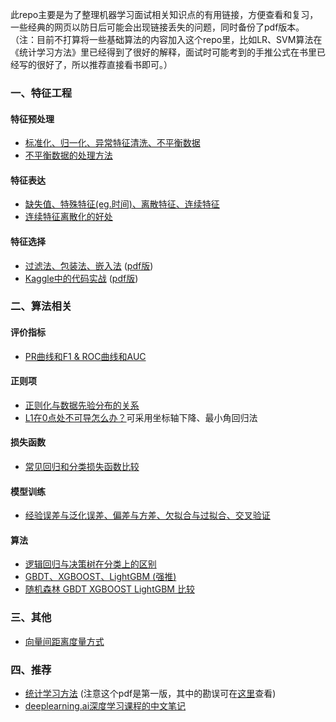 此repo主要是为了整理机器学习面试相关知识点的有用链接，方便查看和复习，一些经典的网页以防日后可能会出现链接丢失的问题，同时备份了pdf版本。
（注：目前不打算将一些基础算法的内容加入这个repo里，比如LR、SVM算法在《统计学习方法》里已经得到了很好的解释，面试时可能考到的手推公式在书里已经写的很好了，所以推荐直接看书即可。）

### 一、特征工程

#### 特征预处理
- [标准化、归一化、异常特征清洗、不平衡数据](https://www.cnblogs.com/pinard/p/9093890.html)
- [不平衡数据的处理方法](https://blog.csdn.net/zhang15953709913/article/details/84635540)

#### 特征表达
- [缺失值、特殊特征(eg.时间)、离散特征、连续特征](https://www.cnblogs.com/pinard/p/9061549.html)
- [连续特征离散化的好处](http://note.youdao.com/noteshare?id=024fa3dbabf4b5a07eb72c8021e60f62)

#### 特征选择
- [过滤法、包装法、嵌入法](https://www.cnblogs.com/pinard/p/9032759.html) ([pdf版](https://github.com/wangyuGithub01/Machine_Learning_Notes/blob/master/pdf/feature_selection.pdf))
- [Kaggle中的代码实战](https://www.kaggle.com/willkoehrsen/introduction-to-feature-selection) ([pdf版](https://github.com/wangyuGithub01/Machine_Learning_Notes/blob/master/pdf/feature_selection_kaggle.pdf))

### 二、算法相关
#### 评价指标
- [PR曲线和F1 & ROC曲线和AUC](http://note.youdao.com/noteshare?id=13d31b4a7dc317b3d4abd18bf42a74df)

#### 正则项
- [正则化与数据先验分布的关系](http://note.youdao.com/noteshare?id=2851b97199bcdc174001d72b1bec0372)
- [L1在0点处不可导怎么办？](http://www.cnblogs.com/pinard/p/6018889.html)可采用坐标轴下降、最小角回归法

#### 损失函数
- [常见回归和分类损失函数比较
](http://note.youdao.com/noteshare?id=070ef1d6687a15dc2747cb094e005ea4)

#### 模型训练
- [经验误差与泛化误差、偏差与方差、欠拟合与过拟合、交叉验证](http://note.youdao.com/noteshare?id=b629383adb3b09eb31b754c337f690b5)

#### 算法
- [逻辑回归与决策树在分类上的区别](https://blog.csdn.net/zhang15953709913/article/details/84841988)
- [GBDT、XGBOOST、LightGBM (强推)](https://github.com/wangyuGithub01/Machine_Learning_Notes/blob/master/pdf/gbdt_wepon.pdf)
- [随机森林 GBDT  XGBOOST  LightGBM 比较](http://note.youdao.com/noteshare?id=65790e27fd5737155c31af2c05df8985)



### 三、其他
- [向量间距离度量方式](http://note.youdao.com/noteshare?id=ffba716f9f94f1cf3fac48fca300c198)


### 四、推荐
- [统计学习方法](https://github.com/wangyuGithub01/E-book/blob/master/%E7%BB%9F%E8%AE%A1%E5%AD%A6%E4%B9%A0%E6%96%B9%E6%B3%95(%E6%9D%8E%E8%88%AA).pdf) (注意这个pdf是第一版，其中的勘误可在[这里](https://github.com/wangyuGithub01/E-book/blob/master/%E7%BB%9F%E8%AE%A1%E5%AD%A6%E4%B9%A0%E6%96%B9%E6%B3%95%EF%BC%88%E5%8B%98%E8%AF%AF%EF%BC%89.pdf)查看)
- [deeplearning.ai深度学习课程的中文笔记](https://github.com/fengdu78/deeplearning_ai_books)

